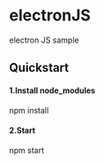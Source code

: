 # electronJS
electron JS sample

## Quickstart

#### 1.Install node_modules
npm install

#### 2.Start
npm start
